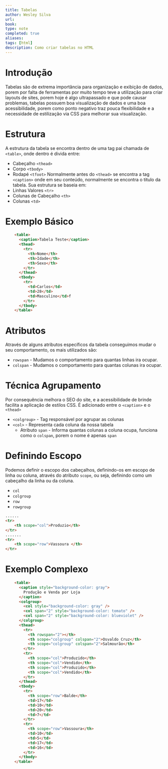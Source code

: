 ```yaml
---
title: Tabelas
author: Wesley Silva
url:
book:
type: note
completed: true
aliases:
tags: [html]
description: Como criar tabelas no HTML
---
```

# Introdução
Tabelas são de extrema importância para organização e exibição de dados, porem por falta de ferramentas por muito tempo teve a utilização para criar layouts de sites, porem hoje é algo ultrapassado e que pode causar problemas, tabelas possuem boa visualização de dados e uma boa acessibilidade, porem como ponto negativo traz pouca flexibilidade e a necessidade de estilização via CSS para melhorar sua visualização.

# Estrutura
A estrutura da tabela se encontra dentro de uma tag pai chamada de `<table>`, onde dentro é divida entre:
- Cabeçalho `<thead>`
- Corpo `<tbody>`
- Rodapé `<tfoot>`
Normalmente antes do `<thead>` se encontra a tag `<caption>` onde em seu conteúdo, normalmente se encontra o titulo da tabela.
Sua estrutura se baseia em:
- Linhas Valores `<tr>`
- Colunas de Cabeçalho `<th>`
- Colunas `<td>`

# Exemplo Básico
```html
    <table>
      <caption>Tabela Teste</caption>
      <thead>
        <tr>
          <th>Nome</th>
          <th>Idade</th>
          <th>Sexo</th>
        </tr>
      </thead>
      <tbody>
        <tr>
          <td>Carlos</td>
          <td>28</td>
          <td>Masculino</td>f 
        </tr>
      </tbody>
    </table>
```


# Atributos
Através de alguns atributos específicos da tabela conseguimos mudar o seu comportamento, os mais utilizados são:
- `rowspan` - Mudamos o comportamento para quantas linhas ira ocupar.
- `colspan` - Mudamos o comportamento para quantas colunas ira ocupar.

# Técnica Agrupamento
Por consequência melhora o SEO do site, e a acessibilidade de brinde facilita a aplicação de estilos CSS. É adicionado entre o `<caption>` e o `<thead>`
- `<colgroup>` - Tag responsável por agrupar as colunas
- `<col>` - Representa cada coluna da nossa tabela
	- Atributo `span` - Informa quantas colunas a coluna ocupa, funciona como  o `colspan`, porem o nome é apenas `span`

# Definindo Escopo
Podemos definir o escopo dos cabeçalhos, definindo-os em escopo de linha ou coluna, através do atributo `scope`, ou seja, definindo como um cabeçalho da linha ou da coluna.
- `col`
- `colgroup`
- `row`
- `rowgroup`
```html
......
<tr>
	<th scope="col">Produzio</th>
</tr>
.......
<tr>
	<th scope="row">Vassoura </th>
</tr>
```
 
# Exemplo Complexo
```html
    <table>
      <caption style="background-color: gray">
        Produção e Venda por Loja
      </caption>
      <colgroup>
        <col style="background-color: gray" />
        <col span="2" style="background-color: tomato" />
        <col span="2" style="background-color: blueviolet" />
      </colgroup>
      <thead>
        <tr>
          <th rowspan="2"></th>
          <th scope="colgroup" colspan="2">Osvaldo Cruz</th>
          <th scope="colgroup" colspan="2">Salmourão</th>
        </tr>
        <tr>
          <th scope="col">Produzido</th>
          <th scope="col">Vendido</th>
          <th scope="col">Produzido</th>
          <th scope="col">Vendido</th>
        </tr>
      </thead>
      <tbody>
        <tr>
          <th scope="row">Balde</th>
          <td>17</td>
          <td>10</td>
          <td>20</td>
          <td>7</td>
        </tr>
        <tr>
          <th scope="row">Vassoura</th>
          <td>10</td>
          <td>5</td>
          <td>17</td>
          <td>16</td>
        </tr>
      </tbody>
    </table>
```